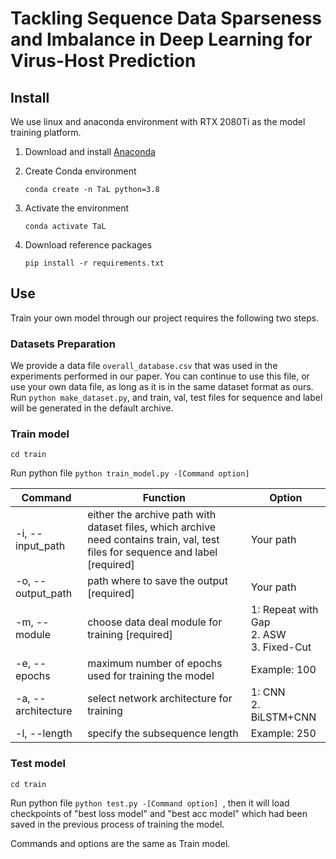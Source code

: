 
# Tackling Sequence Data Sparseness and Imbalance in Deep Learning for Virus-Host Prediction



## Install

We use linux and anaconda environment with RTX 2080Ti as the model training platform.

1. Download and install [Anaconda](https://www.anaconda.com/products/distribution#Downloads)

2. Create Conda environment

   ```
   conda create -n TaL python=3.8
   ```

3. Activate the environment

   ```
   conda activate TaL
   ```

4. Download reference packages

   ```
   pip install -r requirements.txt
   ```

   

## Use

Train your own model through our project requires the following two steps.

### Datasets Preparation

We provide a data file ``overall_database.csv`` that was used in the experiments performed in our paper. You can continue to use this file, or use your own data file, as long as it is in the same dataset format as ours. Run `python make_dataset.py`, and train, val, test files for sequence and  label will be generated in the default archive.

### Train model

`cd train  ` 

Run python file `python train_model.py -[Command option] `

| Command            | Function                                                     | Option                                            |
| ------------------ | ------------------------------------------------------------ | ------------------------------------------------- |
| -i, --input_path   | either the  archive path with dataset files, which  archive need contains train, val, test files for sequence and  label [required] | Your path                                         |
| -o, --output_path  | path where to save the output [required]                     | Your path                                         |
| -m, --module       | choose data deal module for training [required]              | 1: Repeat with Gap<br /> 2. ASW<br />3. Fixed-Cut |
| -e, --epochs       | maximum number of epochs used for training the model         | Example: 100                                      |
| -a, --architecture | select network architecture for training                     | 1: CNN<br />2. BiLSTM+CNN                         |
| -l, --length       | specify the subsequence length                               | Example: 250                                      |



### Test model

`cd train  ` 

Run python file `python test.py -[Command option] `, then it will load checkpoints of "best loss model" and "best acc model" which had been saved in the previous process of training the model.

Commands and options are the same as Train model.
